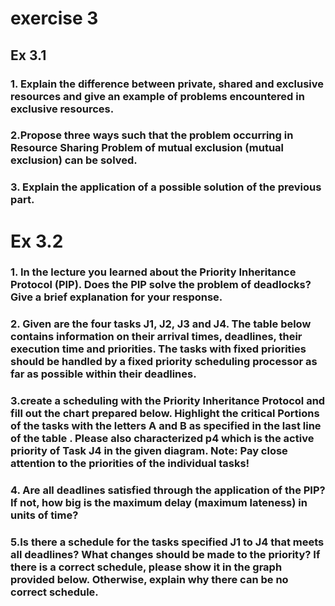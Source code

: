 
# exercise 3

## Ex 3.1

### 1. Explain the difference between private, shared and exclusive resources and give an example of problems encountered in exclusive resources.


### 2.Propose three ways such that the problem occurring in Resource Sharing Problem of mutual exclusion (mutual exclusion) can be solved.


### 3. Explain the application of a possible solution of the previous part.


# Ex 3.2

### 1. In the lecture you learned about the Priority Inheritance Protocol (PIP). Does the PIP solve the problem of deadlocks? Give a brief explanation for your response.


### 2. Given are the four tasks J1, J2, J3 and J4. The table below contains information on their arrival times, deadlines, their execution time and priorities. The tasks with fixed priorities should be handled by a fixed priority scheduling processor as far as possible within their deadlines.


### 3.create a scheduling with the Priority Inheritance Protocol and fill out the chart prepared below. Highlight the critical Portions of the tasks with the letters A and B as specified in the last line of the table . Please also characterized p4 which is the active priority of Task J4 in the given diagram. Note: Pay close attention to the priorities of the individual tasks!


### 4. Are all deadlines satisfied through the application of the PIP? If not, how big is the maximum delay (maximum lateness) in units of time?


### 5.Is there a schedule for the tasks specified J1 to J4 that meets all deadlines? What changes should be made to the priority? If there is a correct schedule, please show it in the graph provided below. Otherwise, explain why there can be no correct schedule.


